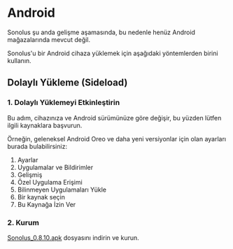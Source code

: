 # Android

Sonolus şu anda gelişme aşamasında, bu nedenle henüz Android mağazalarında mevcut değil.

Sonolus'u bir Android cihaza yüklemek için aşağıdaki yöntemlerden birini kullanın.

## Dolaylı Yükleme (Sideload)

### 1. Dolaylı Yüklemeyi Etkinleştirin

Bu adım, cihazınıza ve Android sürümünüze göre değişir, bu yüzden lütfen ilgili kaynaklara başvurun.

Örneğin, geleneksel Android Oreo ve daha yeni versiyonlar için olan ayarları burada bulabilirsiniz:

1. Ayarlar
2. Uygulamalar ve Bildirimler
3. Gelişmiş
4. Özel Uygulama Erişimi
5. Bilinmeyen Uygulamaları Yükle
6. Bir kaynak seçin
7. Bu Kaynağa İzin Ver

### 2. Kurum

[Sonolus_0.8.10.apk](https://download.sonolus.com/Sonolus_0.8.10.apk) dosyasını indirin ve kurun.

